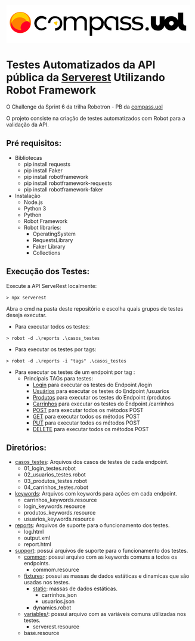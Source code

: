 ![compass logo](imagem/compass.png)

# Testes Automatizados da API pública da [Serverest](https://serverest.dev/) Utilizando Robot Framework

O Challenge da Sprint 6​​​​​​​ da trilha Robotron - PB da [compass.uol](https://compass.uol/pt/?utm_source=google-ads&utm_medium=ppc&utm_campaign=compasso-uol-institucional&utm_term=compass%20uol&gclid=CjwKCAjw2rmWBhB4EiwAiJ0mtWalabBc8Gmx4-wPDUpL_vNHSMPuB6x1LnQLGLvAI__zqAqu5cynPxoCsOwQAvD_BwE)

O projeto consiste na criação de testes automatizados com Robot para a validação da API. 



## Pré requisitos:
- Bibliotecas
    -  pip install requests
    -  pip install Faker
    -  pip install robotframework
    -  pip install robotframework-requests
    -  pip install robotframework-faker
- Instalação
    - Node.js
    - Python 3
    - Python
    - Robot Framework
    - Robot libraries:
        - OperatingSystem
        - RequestsLibrary
        - Faker Library
        - Collections
  
## Execução dos Testes:
Execute a API ServeRest localmente:
```text
> npx serverest
```
Abra o cmd na pasta deste repositório e escolha quais grupos de testes deseja executar.
- Para executar todos os testes:
```text
> robot -d .\reports .\casos_testes
```
- Para executar os testes por tags:
```text
> robot -d .\reports -i "tags" .\casos_testes
```
- Para executar os testes de um endpoint por tag :
    - Principais TAGs para testes: <br>
        * [Login](https://serverest.dev/) para executar os testes do Endpoint /login
        * [Usuários](https://serverest.dev/) para executar os testes do Endpoint /usuarios
        * [Produtos](https://serverest.dev/) para executar os testes do Endpoint /produtos
        * [Carrinhos](https://serverest.dev/) para executar os testes do Endpoint /carrinhos
        * [POST](https://serverest.dev/) para executar todos os métodos POST
        * [GET](https://serverest.dev/) para executar todos os métodos POST
        * [PUT](https://serverest.dev/) para executar todos os métodos POST
        * [DELETE](https://serverest.dev/) para executar todos os métodos POST

    

## Diretórios:

* [casos_testes](/casos_testes): Arquivos dos casos de testes de cada endpoint.
    * 01_login_testes.robot <br>
    * 02_usuarios_testes.robot <br>
    * 03_produtos_testes.robot <br>
    * 04_carrinhos_testes.robot <br>     
* [keywords](/keywords): Arquivos com keywords para ações em cada endpoint.
    * carrinhos_keywords.resource <br>
    * login_keywords.resource <br>
    * produtos_keywords.resource <br>
    * usuarios_keywords.resource <br>
* [reports](/reports): Arquivos de suporte para o funcionamento dos testes.
    * log.html <br>
    * output.xml <br>
    * report.html <br>            
* [support](/support): possui arquivos de suporte para o funcionamento dos testes.
    *  [common](/support/common): possui arquivo com as keywords comuns a todos os endpoints.   
        * commom.resource <br>
    *  [fixtures](/support/fixtures): possui as massas de dados estáticas e dinamicas que são usadas nos testes.
        *  [static](/support/fixtures/static): massas de dados estáticas. 
            * carrinhos.json <br>
            * usuarios.json <br>
        *  dynamics.robot                        
    *  [variables/](/support/variables): possui arquivo com as variáveis comuns utilizadas nos testes.
        * serverest.resource <br>             
    *  base.resource

